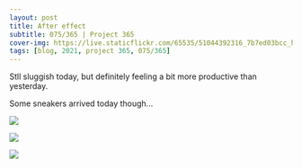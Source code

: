 ```yaml
---
layout: post
title: After effect
subtitle: 075/365 | Project 365
cover-img: https://live.staticflickr.com/65535/51044392316_7b7ed03bcc_h.jpg
tags: [blog, 2021, project 365, 075/365]
---
```

<style>
  .intro-header.big-img {
    background-position:center 
  }
</style>
Stll sluggish today, but definitely feeling a bit more productive than yesterday.

Some sneakers arrived today though... 
<p class="post-img-wrap">
  <img src="https://live.staticflickr.com/65535/51044392316_7b7ed03bcc_h.jpg">
</p>
<p class="post-img-wrap">
  <img src="https://live.staticflickr.com/65535/51043322268_fed99f597d_h.jpg">
</p>
<p class="post-img-wrap">
  <img src="https://live.staticflickr.com/65535/51044051251_6c8a187e9a_h.jpg">
</p>
